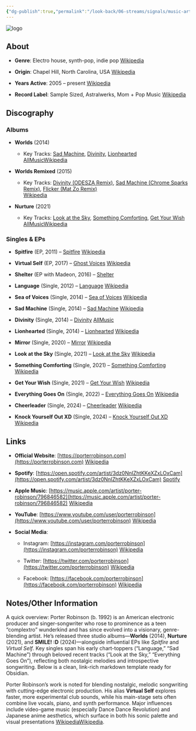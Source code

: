 ```yaml
---
{"dg-publish":true,"permalink":"/look-back/06-streams/signals/music-artists/porter-robinson/","tags":["#MusicArtist"],"noteIcon":"","created":"2025-08-28T23:54:14.424+02:00","updated":"2025-04-29T07:48:42.320+02:00"}
---
```



<img src="/img/MALOGO/example.jpg" alt="logo" class="round-img round-img-200">

## About

- **Genre**: Electro house, synth-pop, indie pop [Wikipedia](https://en.wikipedia.org/wiki/Porter_Robinson?utm_source=chatgpt.com)
    
- **Origin**: Chapel Hill, North Carolina, USA [Wikipedia](https://en.wikipedia.org/wiki/Porter_Robinson?utm_source=chatgpt.com)
    
- **Years Active**: 2005 – present [Wikipedia](https://en.wikipedia.org/wiki/Porter_Robinson?utm_source=chatgpt.com)
    
- **Record Label**: Sample Sized, Astralwerks, Mom + Pop Music [Wikipedia](https://en.wikipedia.org/wiki/Porter_Robinson?utm_source=chatgpt.com)
    

## Discography

### Albums

- **Worlds** (2014)
    
    - Key Tracks: [Sad Machine](https://youtu.be/0Uwjqn2icjU), [Divinity](https://youtu.be/ddjZpFLZGVo), [Lionhearted](https://youtu.be/M4sMvhRRPMk)  
        [AllMusic](https://www.allmusic.com/album/worlds-mw0002690106?utm_source=chatgpt.com)[Wikipedia](https://en.wikipedia.org/wiki/Porter_Robinson?utm_source=chatgpt.com)
        
- **Worlds Remixed** (2015)
    
    - Key Tracks: [Divinity (ODESZA Remix)](https://youtu.be/gnDqkQiHBJ8), [Sad Machine (Chrome Sparks Remix)](https://youtu.be/Yw2u-thrPBY), [Flicker (Mat Zo Remix)](https://youtu.be/6iIuM-FDzXg)  
        [Wikipedia](https://en.wikipedia.org/wiki/Porter_Robinson?utm_source=chatgpt.com)
        
- **Nurture** (2021)
    
    - Key Tracks: [Look at the Sky](https://youtu.be/o5U891AhC4A), [Something Comforting](https://youtu.be/jnuH0vzRkD4), [Get Your Wish](https://youtu.be/80tMNI-L6T4)  
        [AllMusic](https://www.allmusic.com/album/nurture-mw0003477954?utm_source=chatgpt.com)[Wikipedia](https://en.wikipedia.org/wiki/Porter_Robinson)
        

### Singles & EPs

- **Spitfire** (EP, 2011) – [Spitfire](https://youtu.be/fKX0mBj5FL8) [Wikipedia](https://en.wikipedia.org/wiki/Porter_Robinson?utm_source=chatgpt.com)
    
- **Virtual Self** (EP, 2017) – [Ghost Voices](https://youtu.be/WYrRK5H5oRA) [Wikipedia](https://en.wikipedia.org/wiki/Porter_Robinson)
    
- **Shelter** (EP with Madeon, 2016) – [Shelter](https://youtu.be/fzQ6gRAEoy0)
    
- **Language** (Single, 2012) – [Language](https://youtu.be/23bpDUlL59U) [Wikipedia](https://en.wikipedia.org/wiki/Porter_Robinson)
    
- **Sea of Voices** (Single, 2014) – [Sea of Voices](https://youtu.be/TVn3-l1E4gY) [Wikipedia](https://en.wikipedia.org/wiki/Porter_Robinson)
    
- **Sad Machine** (Single, 2014) – [Sad Machine](https://youtu.be/0Uwjqn2icjU) [Wikipedia](https://en.wikipedia.org/wiki/Porter_Robinson)
    
- **Divinity** (Single, 2014) – [Divinity](https://youtu.be/ddjZpFLZGVo) [AllMusic](https://www.allmusic.com/album/divinity-mw0002806344?utm_source=chatgpt.com)
    
- **Lionhearted** (Single, 2014) – [Lionhearted](https://youtu.be/M4sMvhRRPMk) [Wikipedia](https://en.wikipedia.org/wiki/Porter_Robinson)
    
- **Mirror** (Single, 2020) – [Mirror](https://youtu.be/kyCFcmn8Qw8) [Wikipedia](https://en.wikipedia.org/wiki/Porter_Robinson)
    
- **Look at the Sky** (Single, 2021) – [Look at the Sky](https://youtu.be/o5U891AhC4A) [Wikipedia](https://en.wikipedia.org/wiki/Porter_Robinson)
    
- **Something Comforting** (Single, 2021) – [Something Comforting](https://youtu.be/jnuH0vzRkD4) [Wikipedia](https://en.wikipedia.org/wiki/Porter_Robinson)
    
- **Get Your Wish** (Single, 2021) – [Get Your Wish](https://youtu.be/80tMNI-L6T4) [Wikipedia](https://en.wikipedia.org/wiki/Porter_Robinson)
    
- **Everything Goes On** (Single, 2022) – [Everything Goes On](https://youtu.be/EMuxJ6YvLjY) [Wikipedia](https://en.wikipedia.org/wiki/Porter_Robinson)
    
- **Cheerleader** (Single, 2024) – [Cheerleader](https://youtu.be/Ku5A_rMqbYA) [Wikipedia](https://en.wikipedia.org/wiki/Porter_Robinson)
    
- **Knock Yourself Out XD** (Single, 2024) – [Knock Yourself Out XD](https://youtu.be/9zA0NQeJkMw) [Wikipedia](https://en.wikipedia.org/wiki/Porter_Robinson)
    

## Links

- **Official Website**: [https://porterrobinson.com](https://porterrobinson.com) [Wikipedia](https://en.wikipedia.org/wiki/Porter_Robinson?utm_source=chatgpt.com)
    
- **Spotify**: [https://open.spotify.com/artist/3dz0NnIZhtKKeXZxLOxCam](https://open.spotify.com/artist/3dz0NnIZhtKKeXZxLOxCam) [Spotify](https://open.spotify.com/artist/3dz0NnIZhtKKeXZxLOxCam?utm_source=chatgpt.com)
    
- **Apple Music**: [https://music.apple.com/artist/porter-robinson/796846582](https://music.apple.com/artist/porter-robinson/796846582) [Wikipedia](https://en.wikipedia.org/wiki/Porter_Robinson)
    
- **YouTube**: [https://www.youtube.com/user/porterrobinson](https://www.youtube.com/user/porterrobinson) [Wikipedia](https://en.wikipedia.org/wiki/Porter_Robinson)
    
- **Social Media**:
    
    - Instagram: [https://instagram.com/porterrobinson](https://instagram.com/porterrobinson) [Wikipedia](https://en.wikipedia.org/wiki/Porter_Robinson)
        
    - Twitter: [https://twitter.com/porterrobinson](https://twitter.com/porterrobinson) [Wikipedia](https://en.wikipedia.org/wiki/Porter_Robinson)
        
    - Facebook: [https://facebook.com/porterrobinson](https://facebook.com/porterrobinson) [Wikipedia](https://en.wikipedia.org/wiki/Porter_Robinson)
        

## Notes/Other Information

A quick overview: Porter Robinson (b. 1992) is an American electronic producer and singer-songwriter who rose to prominence as a teen “complextro” wunderkind and has since evolved into a visionary, genre-blending artist. He’s released three studio albums—**Worlds** (2014), **Nurture** (2021), and **SMILE! :D** (2024)—alongside influential EPs like _Spitfire_ and _Virtual Self_. Key singles span his early chart-toppers (“Language,” “Sad Machine”) through beloved recent tracks (“Look at the Sky,” “Everything Goes On”), reflecting both nostalgic melodies and introspective songwriting. Below is a clean, link-rich markdown template ready for Obsidian.

Porter Robinson’s work is noted for blending nostalgic, melodic songwriting with cutting-edge electronic production. His alias **Virtual Self** explores faster, more experimental club sounds, while his main-stage sets often combine live vocals, piano, and synth performance. Major influences include video-game music (especially Dance Dance Revolution) and Japanese anime aesthetics, which surface in both his sonic palette and visual presentations [Wikipedia](https://en.wikipedia.org/wiki/Porter_Robinson)[Wikipedia](https://en.wikipedia.org/wiki/Porter_Robinson?utm_source=chatgpt.com).